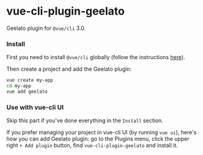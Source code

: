 # vue-cli-plugin-geelato
Geelato plugin for `@vue/cli` 3.0.

### Install

First you need to install `@vue/cli` globally (follow the instructions [here](https://cli.vuejs.org/)).

Then create a project and add the Geelato plugin:

```bash
vue create my-app
cd my-app
vue add geelato
```

### Use with vue-cli UI

Skip this part if you've done everything in the `Install` section.

If you prefer managing your project in vue-cli UI (by running `vue ui`), here's how you can add Geelato plugin: go to the Plugins menu, click the upper right `+ Add plugin` button, find `vue-cli-plugin-geelato` and install it.